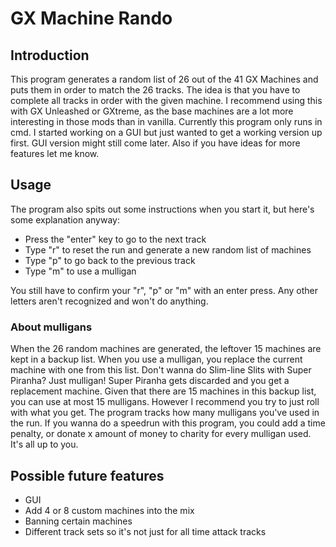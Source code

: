 # GX Machine Rando
## Introduction
This program generates a random list of 26 out of the 41 GX Machines and puts them in order to match the 26 tracks. The idea is that you have to complete all tracks in order with the given machine. I recommend using this with GX Unleashed or GXtreme, as the base machines are a lot more interesting in those mods than in vanilla.
Currently this program only runs in cmd. I started working on a GUI but just wanted to get a working version up first. GUI version might still come later. Also if you have ideas for more features let me know.

## Usage
The program also spits out some instructions when you start it, but here's some explanation anyway:

- Press the "enter" key to go to the next track
- Type "r" to reset the run and generate a new random list of machines
- Type "p" to go back to the previous track
- Type "m" to use a mulligan

You still have to confirm your "r", "p" or "m" with an enter press. Any other letters aren't recognized and won't do anything.

### About mulligans
When the 26 random machines are generated, the leftover 15 machines are kept in a backup list. When you use a mulligan, you replace the current machine with one from this list. Don't wanna do Slim-line Slits with Super Piranha? Just mulligan! Super Piranha gets discarded and you get a replacement machine. Given that there are 15 machines in this backup list, you can use at most 15 mulligans. However I recommend you try to just roll with what you get. The program tracks how many mulligans you've used in the run. If you wanna do a speedrun with this program, you could add a time penalty, or donate x amount of money to charity for every mulligan used. It's all up to you.

## Possible future features
- GUI
- Add 4 or 8 custom machines into the mix
- Banning certain machines
- Different track sets so it's not just for all time attack tracks
